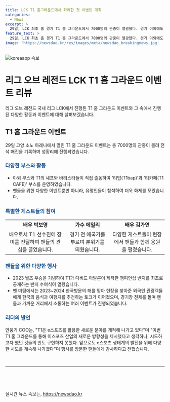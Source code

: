 ```yaml
---
title: LCK T1 홈그라운드에서 화려한 첫 이벤트 개최
categories:
  - News
excerpt: >
  29일, LCK 최초 홈 경기 T1 홈 그라운드에서 7000명의 관중이 열광했다. 경기 이외에도 다양한 야외 부스와 티밥, 티카페가 마련되었고, 유명인들의 참여로 화제를 모았다. 배우 박보영의 장미 전달식과 가수 에일리의 애국가 부르기, 외국인 관광객을 위한 한국 음식·여행지 추천 등 팬들을 위한 특별한 행사가 이어졌다. T1은 이번 행사를 통해 e스포츠 산업의 새로운 방향성을 제시했다고 밝혔다.
feature_text: >
  29일, LCK 최초 홈 경기 T1 홈 그라운드에서 7000명의 관중이 열광했다. 경기 이외에도 다양한 야외 부스와 티밥, 티카페가 마련되었고, 유명인들의 참여로 화제를 모았다. 배우 박보영의 장미 전달식과 가수 에일리의 애국가 부르기, 외국인 관광객을 위한 한국 음식·여행지 추천 등 팬들을 위한 특별한 행사가 이어졌다. T1은 이번 행사를 통해 e스포츠 산업의 새로운 방향성을 제시했다고 밝혔다.
image: 'https://newsdao.kr/res/images/meta/newsdao_breakingnews.jpg'
---
```


<p><img src="https://newsdao.kr/res/images/meta/newsdao_breakingnews.jpg" alt="koreaapp 속보" /></p>

<h1 data-ke-size="size26">리그 오브 레전드 LCK T1 홈 그라운드 이벤트 리뷰</h1>

<p data-ke-size="size16">리그 오브 레전드 국내 리그 LCK에서 진행된 T1 홈 그라운드 이벤트와 그 속에서 진행된 다양한 활동과 이벤트에 대해 살펴보겠습니다.</p>

<h2 data-ke-size="size24">T1 홈 그라운드 이벤트</h2>

<p data-ke-size="size16">29일 고양 소노 아레나에서 열린 T1 홈 그라운드 이벤트는 총 7000명의 관중이 몰려 전석 매진을 기록하며 성황리에 진행되었습니다.</p>

<h3 data-ke-size="size22"><b><span style="color: #1a5490;">다양한 부스와 활동</span></b></h3>

<ul>
    <li>야외 부스와 T1의 셰프와 바리스타들이 직접 출동하여 '티밥(T1bap)'과 '티카페(T1 CAFE)' 부스를 운영하였습니다.</li>
    <li>팬들을 위한 다양한 이벤트뿐만 아니라, 유명인들이 참석하여 더욱 화제를 모았습니다.</li>
</ul>

<h3 data-ke-size="size22"><b><span style="color: #1a5490;">특별한 게스트들의 참여</span></b></h3>

<table>
    <tr>
        <td style="text-align: center; height: 17px;"><b>배우 박보영</b></td>
        <td style="text-align: center; height: 17px;"><b>가수 에일리</b></td>
        <td style="text-align: center; height: 17px;"><b>배우 김가연</b></td>
    </tr>
    <tr>
        <td style="text-align: center; height: 17px;">배우로서 T1 선수진에 장미를 전달하며 팬들의 관심을 끌었습니다.</td>
        <td style="text-align: center; height: 17px;">경기 전 애국가를 부르며 분위기를 띄웠습니다.</td>
        <td style="text-align: center; height: 17px;">다양한 게스트들이 현장에서 팬들과 함께 응원을 펼쳤습니다.</td>
    </tr>
</table>

<h3 data-ke-size="size22"><b><span style="color: #1a5490;">팬들을 위한 다양한 행사</span></b></h3>

<ul>
    <li>2023 월즈 우승을 기념하여 T1과 다비드 아발론이 제작한 챔피언십 반지를 최초로 공개하는 반지 수여식이 열렸습니다.</li>
    <li>팬 미팅에서는 2023~2024 한국방문의 해를 맞아 현장을 찾아준 외국인 관광객들에게 한국의 음식과 여행지를 추천하는 토크가 이어졌으며, 경기장 전체를 돌며 팬들과 가까운 거리에서 소통하는 여러 이벤트가 진행되었습니다.</li>
</ul>

<h3 data-ke-size="size22"><b><span style="color: #1a5490;">리더의 발언</span></b></h3>

<p data-ke-size="size16">안웅기 COO는, "T1은 e스포츠를 활용한 새로운 분야를 개척해 나가고 있다"며 "이번 T1 홈 그라운드를 통해 이스포츠 산업의 새로운 방향성을 제시했다고 생각하나, 시도하고자 했던 것들의 반도 구현하지 못했다. 앞으로도 e스포츠 생태계의 발전을 위해 다양한 시도를 계속해 나가겠다"며 행사를 방문한 팬들에게 감사하다고 전했습니다.</p>

<p data-ke-size="size16">&nbsp;</p>

<hr data-ke-size="large">

<p data-ke-size="size16">&nbsp;</p>

<p data-ke-size="size16">&nbsp;</p>
실시간 뉴스 속보는, <a href="https://newsdao.kr" rel="dofollow">https://newsdao.kr</a>


